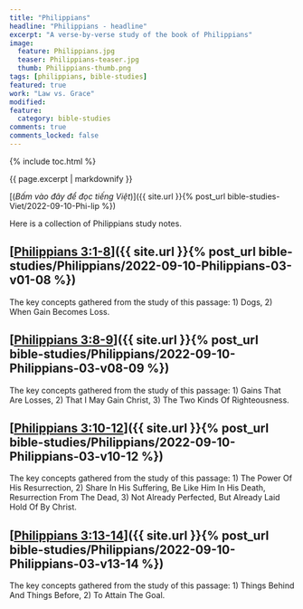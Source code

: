 ```yaml
---
title: "Philippians"
headline: "Philippians - headline"
excerpt: "A verse-by-verse study of the book of Philippians"
image: 
  feature: Philippians.jpg
  teaser: Philippians-teaser.jpg
  thumb: Philippians-thumb.png
tags: [philippians, bible-studies]
featured: true
work: "Law vs. Grace"
modified:
feature:
  category: bible-studies
comments: true
comments_locked: false
---
```


{% include toc.html %}

{{ page.excerpt | markdownify }}

 [(<em>Bấm vào đây để đọc tiếng Việt</em>)]({{ site.url }}{% post_url bible-studies-Viet/2022-09-10-Phi-lip %})

Here is a collection of Philippians study notes.

##  [<u>Philippians 3:1-8</u>]({{ site.url }}{% post_url bible-studies/Philippians/2022-09-10-Philippians-03-v01-08 %})

The key concepts gathered from the study of this passage: 1) Dogs, 2) When Gain Becomes Loss.

## [<u>Philippians 3:8-9</u>]({{ site.url }}{% post_url bible-studies/Philippians/2022-09-10-Philippians-03-v08-09 %})

The key concepts gathered from the study of this passage: 1) Gains That Are Losses, 2) That I May Gain Christ, 3) The Two Kinds Of Righteousness.

## [<u>Philippians 3:10-12</u>]({{ site.url }}{% post_url bible-studies/Philippians/2022-09-10-Philippians-03-v10-12 %})

The key concepts gathered from the study of this passage: 1) The Power Of His Resurrection, 2) Share In His Suffering, Be Like Him In His Death, Resurrection From The Dead, 3) Not Already Perfected, But Already Laid Hold Of By Christ.

## [<u>Philippians 3:13-14</u>]({{ site.url }}{% post_url bible-studies/Philippians/2022-09-10-Philippians-03-v13-14 %})

The key concepts gathered from the study of this passage: 1) Things Behind And Things Before, 2) To Attain The Goal.

